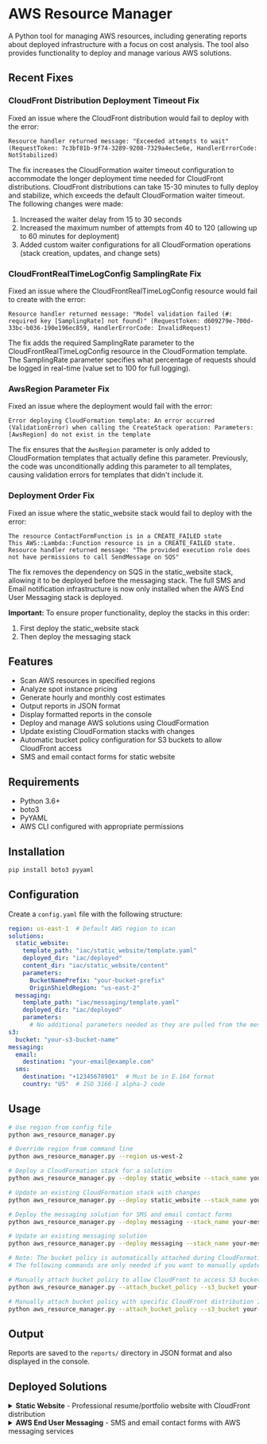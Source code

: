 # AWS Resource Manager

A Python tool for managing AWS resources, including generating reports about deployed infrastructure with a focus on cost analysis. The tool also provides functionality to deploy and manage various AWS solutions.

## Recent Fixes

### CloudFront Distribution Deployment Timeout Fix

Fixed an issue where the CloudFront distribution would fail to deploy with the error:
```
Resource handler returned message: "Exceeded attempts to wait" (RequestToken: 7c3bf81b-9f74-3289-9208-7329a4ec5e6e, HandlerErrorCode: NotStabilized)
```

The fix increases the CloudFormation waiter timeout configuration to accommodate the longer deployment time needed for CloudFront distributions. CloudFront distributions can take 15-30 minutes to fully deploy and stabilize, which exceeds the default CloudFormation waiter timeout. The following changes were made:

1. Increased the waiter delay from 15 to 30 seconds
2. Increased the maximum number of attempts from 40 to 120 (allowing up to 60 minutes for deployment)
3. Added custom waiter configurations for all CloudFormation operations (stack creation, updates, and change sets)

### CloudFrontRealTimeLogConfig SamplingRate Fix

Fixed an issue where the CloudFrontRealTimeLogConfig resource would fail to create with the error:
```
Resource handler returned message: "Model validation failed (#: required key [SamplingRate] not found)" (RequestToken: d609279e-700d-33bc-b036-190e196ec859, HandlerErrorCode: InvalidRequest)
```

The fix adds the required SamplingRate parameter to the CloudFrontRealTimeLogConfig resource in the CloudFormation template. The SamplingRate parameter specifies what percentage of requests should be logged in real-time (value set to 100 for full logging).

### AwsRegion Parameter Fix

Fixed an issue where the deployment would fail with the error:
```
Error deploying CloudFormation template: An error occurred (ValidationError) when calling the CreateStack operation: Parameters: [AwsRegion] do not exist in the template
```

The fix ensures that the `AwsRegion` parameter is only added to CloudFormation templates that actually define this parameter. Previously, the code was unconditionally adding this parameter to all templates, causing validation errors for templates that didn't include it.

### Deployment Order Fix

Fixed an issue where the static_website stack would fail to deploy with the error:
```
The resource ContactFormFunction is in a CREATE_FAILED state
This AWS::Lambda::Function resource is in a CREATE_FAILED state.
Resource handler returned message: "The provided execution role does not have permissions to call SendMessage on SQS"
```

The fix removes the dependency on SQS in the static_website stack, allowing it to be deployed before the messaging stack. The full SMS and Email notification infrastructure is now only installed when the AWS End User Messaging stack is deployed.

**Important:** To ensure proper functionality, deploy the stacks in this order:
1. First deploy the static_website stack
2. Then deploy the messaging stack

## Features

- Scan AWS resources in specified regions
- Analyze spot instance pricing
- Generate hourly and monthly cost estimates
- Output reports in JSON format
- Display formatted reports in the console
- Deploy and manage AWS solutions using CloudFormation
- Update existing CloudFormation stacks with changes
- Automatic bucket policy configuration for S3 buckets to allow CloudFront access
- SMS and email contact forms for static website

## Requirements

- Python 3.6+
- boto3
- PyYAML
- AWS CLI configured with appropriate permissions

## Installation

```bash
pip install boto3 pyyaml
```

## Configuration

Create a `config.yaml` file with the following structure:

```yaml
region: us-east-1  # Default AWS region to scan
solutions:
  static_website:
    template_path: "iac/static_website/template.yaml"
    deployed_dir: "iac/deployed"
    content_dir: "iac/static_website/content"
    parameters:
      BucketNamePrefix: "your-bucket-prefix"
      OriginShieldRegion: "us-east-2"
  messaging:
    template_path: "iac/messaging/template.yaml"
    deployed_dir: "iac/deployed"
    parameters:
      # No additional parameters needed as they are pulled from the messaging section
s3:
  bucket: "your-s3-bucket-name"
messaging:
  email:
    destination: "your-email@example.com"
  sms:
    destination: "+12345678901"  # Must be in E.164 format
    country: "US"  # ISO 3166-1 alpha-2 code
```

## Usage

```bash
# Use region from config file
python aws_resource_manager.py

# Override region from command line
python aws_resource_manager.py --region us-west-2

# Deploy a CloudFormation stack for a solution
python aws_resource_manager.py --deploy static_website --stack_name your-stack-name

# Update an existing CloudFormation stack with changes
python aws_resource_manager.py --deploy static_website --stack_name your-stack-name --update

# Deploy the messaging solution for SMS and email contact forms
python aws_resource_manager.py --deploy messaging --stack_name your-messaging-stack --static_website_stack your-static-website-stack

# Update an existing messaging solution
python aws_resource_manager.py --deploy messaging --stack_name your-messaging-stack --static_website_stack your-static-website-stack --update

# Note: The bucket policy is automatically attached during CloudFormation deployment.
# The following commands are only needed if you want to manually update an existing bucket policy:

# Manually attach bucket policy to allow CloudFront to access S3 bucket
python aws_resource_manager.py --attach_bucket_policy --s3_bucket your-s3-bucket-name

# Manually attach bucket policy with specific CloudFront distribution ID
python aws_resource_manager.py --attach_bucket_policy --s3_bucket your-s3-bucket-name --cloudfront_distribution_id EDFDVBD6EXAMPLE
```

## Output

Reports are saved to the `reports/` directory in JSON format and also displayed in the console.

## Deployed Solutions

<details>
<summary><strong>Static Website</strong> - Professional resume/portfolio website with CloudFront distribution</summary>

### Static Website Solution

This solution deploys a professional resume/portfolio website using AWS CloudFormation. The architecture includes:

- S3 bucket for hosting static content
- CloudFront distribution for global content delivery
- WAF (Web Application Firewall) for security
- CloudWatch Logs for monitoring
- Origin Shield for improved caching and reduced origin load
- SMS and email contact forms with AWS End User Messaging
- API Gateway and Lambda for processing contact form submissions

The static website features a responsive design with collapsible sections for work experience and solution demonstrations.

### Deployment Instructions

1. Update the configuration in `config.yaml` with your preferred settings:
   ```yaml
   solutions:
     static_website:
       parameters:
         BucketNamePrefix: "your-bucket-prefix"
         OriginShieldRegion: "us-east-2"
   s3:
     bucket: "your-s3-bucket-name"
   ```

2. Deploy the static_website CloudFormation stack first:
   ```bash
   python aws_resource_manager.py --deploy static_website --stack_name your-stack-name
   ```

3. Upload the website content to the S3 bucket:
   ```bash
   python aws_resource_manager.py --upload_resume --s3_bucket your-s3-bucket-name
   ```

4. The CloudFormation template automatically attaches a bucket policy that allows CloudFront to access the S3 bucket. No additional action is required for this step.

5. Deploy the messaging stack to enable the contact form functionality:
   ```bash
   python aws_resource_manager.py --deploy messaging --stack_name your-messaging-stack --static_website_stack your-stack-name
   ```

6. Access your website using the CloudFront URL provided in the deployment output.

### Customization

To customize the website content:
1. Modify the HTML, CSS, and image files in the `iac/static_website` directory
2. Re-upload the content using the `--upload_resume` flag

### Contact Form Configuration

The static website includes SMS and email contact forms that allow visitors to send messages directly to you. To configure these forms:

1. Update the `messaging` section in your `config.yaml` file:
   ```yaml
   messaging:
     email:
       destination: "your-email@example.com"  # The email address where form submissions will be sent
     sms:
       destination: "+12345678901"  # Your phone number in E.164 format (e.g., +12345678901)
       country: "US"  # Currently only US numbers are supported
       originator_id: "YourName"    # Sender ID for SMS messages (max 11 alphanumeric characters)
   ```

2. Make sure you've already deployed the static_website stack first:
   ```bash
   python aws_resource_manager.py --deploy static_website --stack_name your-stack-name
   ```

3. Then deploy the messaging solution:
   ```bash
   python aws_resource_manager.py --deploy messaging --stack_name your-messaging-stack --static_website_stack your-stack-name
   ```

4. After deployment, the contact form functionality will be available on your website. Visitors can click the email or SMS icons in the top right corner to open the respective contact forms.

**Note:** The email address specified in the configuration must be verified in Amazon SES before it can be used for sending emails. The verification process is initiated automatically during deployment, but you'll need to check your email and confirm the verification.

### Updating Deployed Solutions

To update an existing CloudFormation stack with changes:

```bash
# Update the static website stack
python aws_resource_manager.py --deploy static_website --stack_name your-stack-name --update

# Update the messaging stack
python aws_resource_manager.py --deploy messaging --stack_name your-messaging-stack --static_website_stack your-static-website-stack --update
```

When you update the messaging solution, the static website will be automatically updated with the new API endpoint and the messaging solution will be added to the Solution Demonstrations section.

### Exporting Deployed Template

To export the deployed CloudFormation template for reference:
```bash
python aws_resource_manager.py --deploy static_website --stack_name your-stack-name --export_template
```
The exported template will be saved to the `iac/deployed` directory.

</details>

<details>
<summary><strong>AWS End User Messaging</strong> - SMS and email contact forms with AWS messaging services</summary>

### AWS End User Messaging Solution

This solution deploys the infrastructure needed for SMS and email contact forms using AWS messaging services. The architecture includes:

- AWS PinpointSMSVoice for SMS messaging
- Amazon SES for email delivery
- API Gateway for handling form submissions
- Lambda function for processing messages
- KMS for encryption
- CloudWatch Logs for monitoring

### Deployment Instructions

1. Update the configuration in `config.yaml` with your messaging settings:
   ```yaml
   messaging:
     email:
       destination: "your-email@example.com"  # The email address where form submissions will be sent
     sms:
       destination: "+12345678901"  # Your phone number in E.164 format (e.g., +12345678901)
       country: "US"  # Currently only US numbers are supported
       originator_id: "YourName"    # Sender ID for SMS messages (max 11 alphanumeric characters)
   ```

2. First, make sure you've deployed the static_website stack:
   ```bash
   python aws_resource_manager.py --deploy static_website --stack_name your-static-website-stack
   ```

3. Then deploy the messaging CloudFormation stack:
   ```bash
   python aws_resource_manager.py --deploy messaging --stack_name your-messaging-stack --static_website_stack your-static-website-stack
   ```
   
   **Important:** The `--static_website_stack` parameter is required and should specify the name of the static website stack that you want to update with the messaging API endpoint. This is necessary because there could be multiple static website deployments in the same AWS account.

4. The deployment will automatically update the static website with the API endpoint for the contact forms. If you've already deployed the static website, the messaging solution will be added to the Solution Demonstrations section.

5. If you need to update the messaging solution later:
   ```bash
   python aws_resource_manager.py --deploy messaging --stack_name your-messaging-stack --static_website_stack your-static-website-stack --update
   ```

### Security Considerations

- All data is encrypted using KMS
- API Gateway is configured with appropriate CORS headers
- Lambda function has minimal IAM permissions
- Dead Letter Queue for handling failed message deliveries

</details>

<!-- Additional solutions can be added here following the same pattern -->










